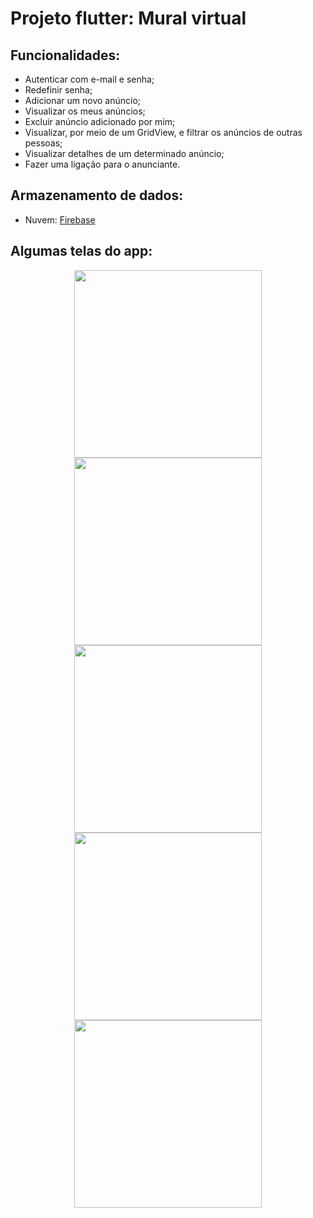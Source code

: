 # Projeto flutter: Mural virtual

## Funcionalidades:
- Autenticar com e-mail e senha;
- Redefinir senha;
- Adicionar um novo anúncio;
- Visualizar os meus anúncios;
- Excluir anúncio adicionado por mim;
- Visualizar, por meio de um GridView, e filtrar os anúncios de outras pessoas;
- Visualizar detalhes de um determinado anúncio;
- Fazer uma ligação para o anunciante.

## Armazenamento de dados:
- Nuvem: [Firebase]( https://firebase.google.com/)

## Algumas telas do app:

<div align="center">
<img src="https://user-images.githubusercontent.com/19698296/134080909-f03c0b15-32fa-44da-94c9-59ca92fb0a68.png" width="300px" />
<img src="https://user-images.githubusercontent.com/19698296/134080920-bc496817-8a5b-44ba-8c14-de6216258373.png" width="300px" />
</div>

<div align="center">
<img src="https://user-images.githubusercontent.com/19698296/134080921-3b0a5dab-fed3-48f4-802c-9652ece084ff.png" width="300px" />
<img src="https://user-images.githubusercontent.com/19698296/134080925-e099d1b4-1501-41bb-bc05-d6bb95c0c1da.png" width="300px" />
<img src="https://user-images.githubusercontent.com/19698296/134080932-08cd8182-8867-48cf-9668-2924c08b9e44.png" width="300px" />
</div>
